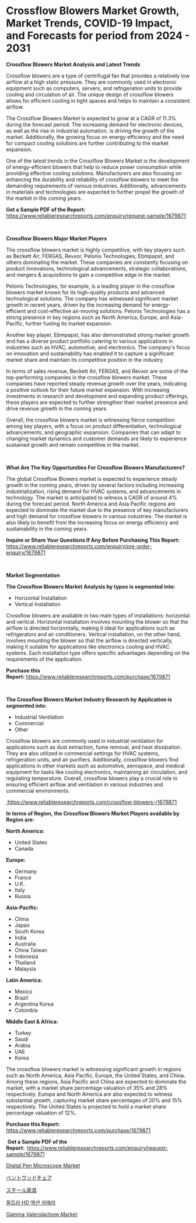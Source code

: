 <p><h1>Crossflow Blowers Market Growth, Market Trends, COVID-19 Impact, and Forecasts for period from 2024 - 2031</h1></p><p><strong>Crossflow Blowers Market Analysis and Latest Trends</strong></p>
<p><p>Crossflow blowers are a type of centrifugal fan that provides a relatively low airflow at a high static pressure. They are commonly used in electronic equipment such as computers, servers, and refrigeration units to provide cooling and circulation of air. The unique design of crossflow blowers allows for efficient cooling in tight spaces and helps to maintain a consistent airflow.</p><p>The Crossflow Blowers Market is expected to grow at a CAGR of 11.3% during the forecast period. The increasing demand for electronic devices, as well as the rise in industrial automation, is driving the growth of the market. Additionally, the growing focus on energy efficiency and the need for compact cooling solutions are further contributing to the market expansion.</p><p>One of the latest trends in the Crossflow Blowers Market is the development of energy-efficient blowers that help to reduce power consumption while providing effective cooling solutions. Manufacturers are also focusing on enhancing the durability and reliability of crossflow blowers to meet the demanding requirements of various industries. Additionally, advancements in materials and technologies are expected to further propel the growth of the market in the coming years.</p></p>
<p><strong>Get a Sample PDF of the Report:&nbsp;</strong> <a href="https://www.reliableresearchreports.com/enquiry/request-sample/1679871">https://www.reliableresearchreports.com/enquiry/request-sample/1679871</a></p>
<p>&nbsp;</p>
<p><strong>Crossflow Blowers Major Market Players</strong></p>
<p><p>The crossflow blowers market is highly competitive, with key players such as Beckett Air, FERGAS, Revxor, Pelonis Technologies, Ebmpapst, and others dominating the market. These companies are constantly focusing on product innovations, technological advancements, strategic collaborations, and mergers & acquisitions to gain a competitive edge in the market.</p><p>Pelonis Technologies, for example, is a leading player in the crossflow blowers market known for its high-quality products and advanced technological solutions. The company has witnessed significant market growth in recent years, driven by the increasing demand for energy-efficient and cost-effective air-moving solutions. Pelonis Technologies has a strong presence in key regions such as North America, Europe, and Asia-Pacific, further fueling its market expansion.</p><p>Another key player, Ebmpapst, has also demonstrated strong market growth and has a diverse product portfolio catering to various applications in industries such as HVAC, automotive, and electronics. The company's focus on innovation and sustainability has enabled it to capture a significant market share and maintain its competitive position in the industry.</p><p>In terms of sales revenue, Beckett Air, FERGAS, and Revxor are some of the top-performing companies in the crossflow blowers market. These companies have reported steady revenue growth over the years, indicating a positive outlook for their future market expansion. With increasing investments in research and development and expanding product offerings, these players are expected to further strengthen their market presence and drive revenue growth in the coming years.</p><p>Overall, the crossflow blowers market is witnessing fierce competition among key players, with a focus on product differentiation, technological advancements, and geographic expansion. Companies that can adapt to changing market dynamics and customer demands are likely to experience sustained growth and remain competitive in the market.</p></p>
<p>&nbsp;</p>
<p><strong>What Are The Key Opportunities For Crossflow Blowers Manufacturers?</strong></p>
<p><p>The global Crossflow Blowers market is expected to experience steady growth in the coming years, driven by several factors including increasing industrialization, rising demand for HVAC systems, and advancements in technology. The market is anticipated to witness a CAGR of around 4% during the forecast period. North America and Asia Pacific regions are expected to dominate the market due to the presence of key manufacturers and high demand for crossflow blowers in various industries. The market is also likely to benefit from the increasing focus on energy efficiency and sustainability in the coming years.</p></p>
<p><strong>Inquire or Share Your Questions If Any Before Purchasing This Report:</strong> <a href="https://www.reliableresearchreports.com/enquiry/pre-order-enquiry/1679871">https://www.reliableresearchreports.com/enquiry/pre-order-enquiry/1679871</a></p>
<p>&nbsp;</p>
<p><strong>Market Segmentation</strong></p>
<p><strong>The Crossflow Blowers Market Analysis by types is segmented into:</strong></p>
<p><ul><li>Horizontal Installation</li><li>Vertical Installation</li></ul></p>
<p><p>Crossflow blowers are available in two main types of installations: horizontal and vertical. Horizontal installation involves mounting the blower so that the airflow is directed horizontally, making it ideal for applications such as refrigerators and air conditioners. Vertical installation, on the other hand, involves mounting the blower so that the airflow is directed vertically, making it suitable for applications like electronics cooling and HVAC systems. Each installation type offers specific advantages depending on the requirements of the application.</p></p>
<p><strong>Purchase this Report:&nbsp;</strong><a href="https://www.reliableresearchreports.com/purchase/1679871">https://www.reliableresearchreports.com/purchase/1679871</a></p>
<p>&nbsp;</p>
<p><strong>The Crossflow Blowers Market Industry Research by Application is segmented into:</strong></p>
<p><ul><li>Industrial Ventilation</li><li>Commercial</li><li>Other</li></ul></p>
<p><p>Crossflow blowers are commonly used in industrial ventilation for applications such as dust extraction, fume removal, and heat dissipation. They are also utilized in commercial settings for HVAC systems, refrigeration units, and air purifiers. Additionally, crossflow blowers find applications in other markets such as automotive, aerospace, and medical equipment for tasks like cooling electronics, maintaining air circulation, and regulating temperature. Overall, crossflow blowers play a crucial role in ensuring efficient airflow and ventilation in various industries and commercial environments.</p></p>
<p><a href="https://www.reliableresearchreports.com/crossflow-blowers-r1679871">&nbsp;https://www.reliableresearchreports.com/crossflow-blowers-r1679871</a></p>
<p><strong>In terms of Region, the Crossflow Blowers Market Players available by Region are:</strong></p>
<p>
    <p> <strong> North America: </strong>
        <ul>
            <li>United States</li>
            <li>Canada</li>
        </ul>
        </p> 
    <p> <strong> Europe: </strong>
        <ul>
            <li>Germany</li>
            <li>France</li>
            <li>U.K.</li>
            <li>Italy</li>
            <li>Russia</li>
        </ul>
        </p> 
    <p> <strong> Asia-Pacific: </strong>
        <ul>
            <li>China</li>
            <li>Japan</li>
            <li>South Korea</li>
            <li>India</li>
            <li>Australia</li>
            <li>China Taiwan</li>
            <li>Indonesia</li>
            <li>Thailand</li>
            <li>Malaysia</li>
        </ul>
        </p> 
    <p> <strong> Latin America: </strong>
        <ul>
            <li>Mexico</li>
            <li>Brazil</li>
            <li>Argentina Korea</li>
            <li>Colombia</li>
        </ul>
        </p> 
    <p> <strong> Middle East & Africa: </strong>
        <ul>
            <li>Turkey</li>
            <li>Saudi</li>
            <li>Arabia</li>
            <li>UAE</li>
            <li>Korea</li>
        </ul>
    </p>
    </p>
<p><p>The crossflow blowers market is witnessing significant growth in regions such as North America, Asia Pacific, Europe, the United States, and China. Among these regions, Asia Pacific and China are expected to dominate the market, with a market share percentage valuation of 35% and 28% respectively. Europe and North America are also expected to witness substantial growth, capturing market share percentages of 20% and 15% respectively. The United States is projected to hold a market share percentage valuation of 12%.</p></p>
<p><strong>Purchase this Report: </strong><a href="https://www.reliableresearchreports.com/purchase/1679871">https://www.reliableresearchreports.com/purchase/1679871</a></p>
<p>&nbsp;<strong>Get a Sample PDF of the Report:&nbsp;&nbsp;</strong><a href="https://www.reliableresearchreports.com/enquiry/request-sample/1679871">https://www.reliableresearchreports.com/enquiry/request-sample/1679871</a></p>
<p><strong></strong></p>
<p><p><a href="https://github.com/okotobwrhuteie/Market-Research-Report-List-2/blob/main/digital-pen-microscope-market.md">Digital Pen Microscope Market</a></p><p><a href="https://github.com/mathieurico66/Market-Research-Report-List-1/blob/main/884333621762.md">ベントウッドチェア</a></p><p><a href="https://github.com/ycmtqqhvk3273/Market-Research-Report-List-1/blob/main/174741421761.md">スチール家具</a></p><p><a href="https://github.com/ZacharyScthmitt4465/Market-Research-Report-List-1/blob/main/670168520036.md">울트라 HD 액션 카메라</a></p><p><a href="https://issuu.com/reportprime-2/docs/gamma-valerolactone-market-size-2030.pptx">Gamma Valerolactone Market</a></p></p>